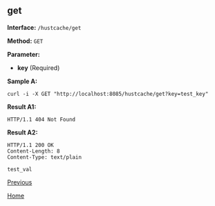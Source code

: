 ## get ##

**Interface:** `/hustcache/get`

**Method:** `GET`

**Parameter:** 

*  **key** (Required)

**Sample A:**

    curl -i -X GET "http://localhost:8085/hustcache/get?key=test_key"

**Result A1:**

	HTTP/1.1 404 Not Found

**Result A2:**

	HTTP/1.1 200 OK
	Content-Length: 8
	Content-Type: text/plain

	test_val

[Previous](../hustdb.md)

[Home](../../../index.md)